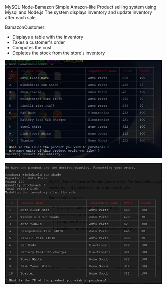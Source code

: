 MySQL-Node-Bamazon
Simple Amazon-like Product selling system using Mysql and Node.js  The system displays inventory and update inventory after each sale.

BamazonCustomer:

* Displays a table with the inventory
* Takes a customer's order
* Computes the cost
* Depletes the stock from the store's inventory

![display the inventory in a table](/images/image1.JPG)

![Process the Order](/images/image2.JPG)
